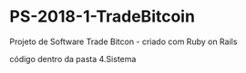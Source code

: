 # PS-2018-1-TradeBitcoin
Projeto de Software Trade Bitcon - criado com Ruby on Rails

código dentro da pasta 4.Sistema
